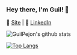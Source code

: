### Hey there, I'm Guil! 👋

🚀 [Site](https://guilpejon.me) | 💼 [LinkedIn](https://www.linkedin.com/in/guilpejon/)

![GuilPejon's github stats](https://github-readme-stats.vercel.app/api?username=guilpejon&count_private=true&show_icons=true&theme=dracula)

[![Top Langs](https://github-readme-stats.vercel.app/api/top-langs/?username=guilpejon&layout=compact&hide=HTML,CSS,SCSS,Objective-C&langs_count=10&theme=dracula)](https://github.com/guilpejon/github-readme-stats)

<!--
**guilpejon/guilpejon** is a ✨ _special_ ✨ repository because its `README.md` (this file) appears on your GitHub profile.

Here are some ideas to get you started:

- 🔭 I’m currently working on ...
- 🌱 I’m currently learning ...
- 👯 I’m looking to collaborate on ...
- 🤔 I’m looking for help with ...
- 💬 Ask me about ...
- 📫 How to reach me: ...
- 😄 Pronouns: ...
- ⚡ Fun fact: ...
-->
